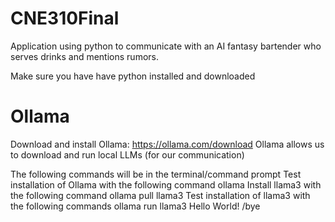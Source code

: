 # CNE310Final
Application using python to communicate with an AI fantasy bartender who serves drinks and mentions rumors.

Make sure you have have python installed and downloaded

# Ollama
Download and install Ollama: https://ollama.com/download
Ollama allows us to download and run local LLMs (for our communication)

The following commands will be in the terminal/command prompt
Test installation of Ollama with the following command
    ollama
Install llama3 with the following command
    ollama pull llama3
Test installation of llama3 with the following commands
    ollama run llama3
    Hello World!
    /bye

